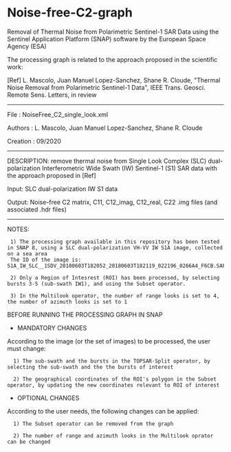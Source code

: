 # Noise-free-C2-graph
Removal of Thermal Noise from Polarimetric Sentinel-1 SAR Data using the Sentinel Application Platform (SNAP) software by the European Space Agency (ESA)

The processing graph is related to the approach proposed in the scientific work:

[Ref] L. Mascolo, Juan Manuel Lopez-Sanchez, Shane R. Cloude, "Thermal Noise Removal from Polarimetric Sentinel-1 Data", IEEE Trans. Geosci. Remote Sens. Letters, in review

---------------------------------------------------------------------

File     : NoiseFree_C2_single_look.xml

Authors  : L. Mascolo, Juan Manuel Lopez-Sanchez, Shane R. Cloude

Creation : 09/2020

---------------------------------------------------------------------

DESCRIPTION: remove thermal noise from Single Look Complex (SLC) dual-polarization Interferometric Wide Swath (IW) Sentinel-1 (S1) SAR data with the approach proposed in [Ref]

Input: SLC dual-polarization IW S1 data 

Output: Noise-free C2 matrix, C11, C12_imag, C12_real, C22 .img files (and associated .hdr files)

---------------------------------------------------------------------

NOTES:

     1) The processing graph available in this repository has been tested in SNAP 8, using a SLC dual-polarization VH-VV IW S1A image, collected on a sea area
     The ID of the image is: S1A_IW_SLC__1SDV_20180603T182052_20180603T182119_022196_0266A4_F6CB.SAFE
     
     2) Only a Region of Intesrest (ROI) has been processed, by selecting bursts 3-5 (sub-swath IW1), and using the Subset operator.
     
     3) In the Multilook operator, the number of range looks is set to 4, the number of azimuth looks is set to 1
    
 BEFORE RUNNING THE PROCESSING GRAPH IN SNAP
 
 - MANDATORY CHANGES
 
 According to the image (or the set of images) to be processed, the user must change:
 
      1) The sub-swath and the bursts in the TOPSAR-Split operator, by selecting the sub-swath and the the bursts of interest
     
      2) The geographical coordinates of the ROI's polygon in the Subset operator, by updating the new coordinates relevant to ROI of interest
  
  - OPTIONAL CHANGES
  
  According to the user needs, the following changes can be applied:
  
      1) The Subset operator can be removed from the graph
     
      2) The number of range and azimuth looks in the Multilook oprator can be changed

  
  
 
     
 
     
     
